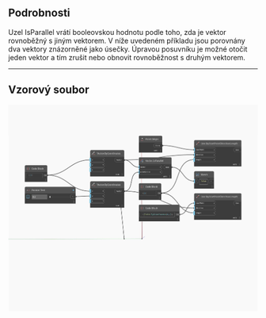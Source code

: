 ## Podrobnosti
Uzel IsParallel vrátí booleovskou hodnotu podle toho, zda je vektor rovnoběžný s jiným vektorem. V níže uvedeném příkladu jsou porovnány dva vektory znázorněné jako úsečky. Úpravou posuvníku je možné otočit jeden vektor a tím zrušit nebo obnovit rovnoběžnost s druhým vektorem.
___
## Vzorový soubor

![IsParallel](./Autodesk.DesignScript.Geometry.Vector.IsParallel_img.jpg)

